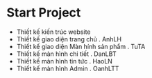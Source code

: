# Start Project


- Thiết kế kiến trúc website
- Thiết kế giao diện trang chủ 
    . AnhLH
- Thiết kế giao diện Màn hính sản phẩm
    . TuTA
- Thiết kế màn hình chi tiết
    . DanLBT
- Thiết kế màn hình tin tức 
    . HaoLN
- Thiết kế màn hình Admin
    . OanhLTT